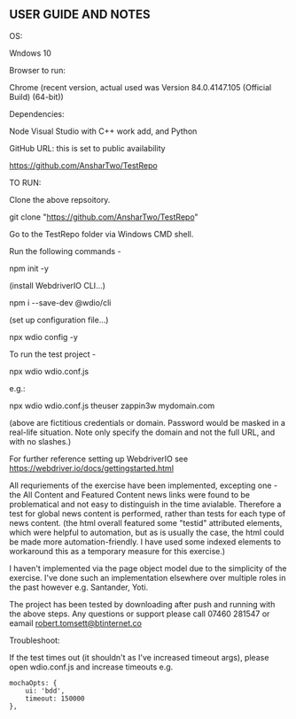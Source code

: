 
USER GUIDE AND NOTES
---------------
OS:

Wndows 10

Browser to run:

Chrome (recent version, actual used was Version 84.0.4147.105 (Official Build) (64-bit))

Dependencies:

Node
Visual Studio with C++ work add, and Python

GitHub URL: this is set to public availability

https://github.com/AnsharTwo/TestRepo

TO RUN:

Clone the above repsoitory.

git clone "https://github.com/AnsharTwo/TestRepo"


Go to the TestRepo folder via Windows CMD shell.

Run the following commands -


npm init -y

(install WebdriverIO CLI...)

npm i --save-dev @wdio/cli

(set up configuration file...)

npx wdio config -y


To run the test project - 


npx wdio wdio.conf.js <userid> <password> <url domain>

e.g.:

npx wdio wdio.conf.js theuser zappin3w mydomain.com

(above are fictitious credentials or domain. Password would be masked in a real-life situation. Note only specify the domain and not 
the full URL, and with no slashes.)


For further reference setting up WebdriverIO see https://webdriver.io/docs/gettingstarted.html

All requriements of the exercise have been implemented, excepting one - the All Content and Featured Content news links were 
found to be problematical and not easy to distinguish in the time avialable. Therefore a test for global news content is performed, rather 
than tests for each type of news content. (the html overall featured some "testid" attributed elements, which were helpful to automation, 
but as is usually the case, the html could be made more automation-friendly. I have used some indexed elements to workaround this as 
a temporary measure for this exercise.)

I haven't implemented via the page object model due to the simplicity of the exercise. I've done such an implementation 
elsewhere over multiple roles in the past however e.g. Santander, Yoti.

The project has been tested by downloading after push and running with the above steps. Any questions or support 
please call 07460 281547 or eamail robert.tomsett@btinternet.co

Troubleshoot:

If the test times out (it shouldn't as I've increased timeout args), please open wdio.conf.js and increase timeouts e.g.

    mochaOpts: {
        ui: 'bdd',
        timeout: 150000
    },

